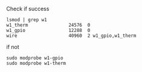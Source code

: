 Check if success
```
lsmod | grep w1
w1_therm               24576  0
w1_gpio                12288  0
wire                   40960  2 w1_gpio,w1_therm
```

if not

```
sudo modprobe w1-gpio
sudo modprobe w1-therm
```